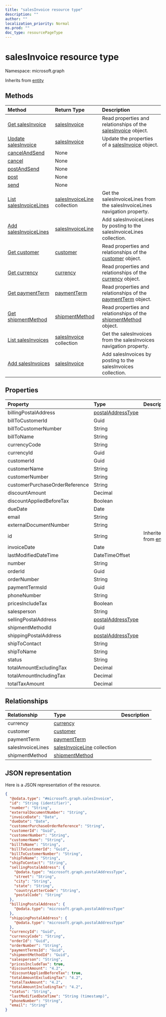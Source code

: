 ```yaml
---
title: "salesInvoice resource type"
description: ""
author: ""
localization_priority: Normal
ms.prod: ""
doc_type: resourcePageType
---
```


# salesInvoice resource type


Namespace: microsoft.graph




Inherits from [entity](../resources/entity.md)

## Methods
|Method|Return Type|Description|
|:---|:---|:---|
|[Get salesInvoice](../api/salesinvoice-get.md)|[salesInvoice](../resources/salesinvoice.md)|Read properties and relationships of the [salesInvoice](../resources/salesinvoice.md) object.|
|[Update salesInvoice](../api/salesinvoice-update.md)|[salesInvoice](../resources/salesinvoice.md)|Update the properties of a [salesInvoice](../resources/salesinvoice.md) object.|
|[cancelAndSend](../api/salesinvoice-cancelandsend.md)|None||
|[cancel](../api/salesinvoice-cancel.md)|None||
|[postAndSend](../api/salesinvoice-postandsend.md)|None||
|[post](../api/salesinvoice-post.md)|None||
|[send](../api/salesinvoice-send.md)|None||
|[List salesInvoiceLines](../api/salesinvoice-list-salesinvoicelines.md)|[salesInvoiceLine](../resources/salesinvoiceline.md) collection|Get the salesInvoiceLines from the salesInvoiceLines navigation property.|
|[Add salesInvoiceLines](../api/salesinvoice-post-salesinvoicelines.md)|[salesInvoiceLine](../resources/salesinvoiceline.md)|Add salesInvoiceLines by posting to the salesInvoiceLines collection.|
|[Get customer](../api/customer-get.md)|[customer](../resources/customer.md)|Read properties and relationships of the [customer](../resources/customer.md) object.|
|[Get currency](../api/currency-get.md)|[currency](../resources/currency.md)|Read properties and relationships of the [currency](../resources/currency.md) object.|
|[Get paymentTerm](../api/paymentterm-get.md)|[paymentTerm](../resources/paymentterm.md)|Read properties and relationships of the [paymentTerm](../resources/paymentterm.md) object.|
|[Get shipmentMethod](../api/shipmentmethod-get.md)|[shipmentMethod](../resources/shipmentmethod.md)|Read properties and relationships of the [shipmentMethod](../resources/shipmentmethod.md) object.|
|[List salesInvoices](../api/company-list-salesinvoices.md)|[salesInvoice](../resources/salesinvoice.md) collection|Get the salesInvoices from the salesInvoices navigation property.|
|[Add salesInvoices](../api/company-post-salesinvoices.md)|[salesInvoice](../resources/salesinvoice.md)|Add salesInvoices by posting to the salesInvoices collection.|

## Properties
|Property|Type|Description|
|:---|:---|:---|
|billingPostalAddress|[postalAddressType](../resources/postaladdresstype.md)||
|billToCustomerId|Guid||
|billToCustomerNumber|String||
|billToName|String||
|currencyCode|String||
|currencyId|Guid||
|customerId|Guid||
|customerName|String||
|customerNumber|String||
|customerPurchaseOrderReference|String||
|discountAmount|Decimal||
|discountAppliedBeforeTax|Boolean||
|dueDate|Date||
|email|String||
|externalDocumentNumber|String||
|id|String| Inherited from [entity](../resources/entity.md)|
|invoiceDate|Date||
|lastModifiedDateTime|DateTimeOffset||
|number|String||
|orderId|Guid||
|orderNumber|String||
|paymentTermsId|Guid||
|phoneNumber|String||
|pricesIncludeTax|Boolean||
|salesperson|String||
|sellingPostalAddress|[postalAddressType](../resources/postaladdresstype.md)||
|shipmentMethodId|Guid||
|shippingPostalAddress|[postalAddressType](../resources/postaladdresstype.md)||
|shipToContact|String||
|shipToName|String||
|status|String||
|totalAmountExcludingTax|Decimal||
|totalAmountIncludingTax|Decimal||
|totalTaxAmount|Decimal||

## Relationships
|Relationship|Type|Description|
|:---|:---|:---|
|currency|[currency](../resources/currency.md)||
|customer|[customer](../resources/customer.md)||
|paymentTerm|[paymentTerm](../resources/paymentterm.md)||
|salesInvoiceLines|[salesInvoiceLine](../resources/salesinvoiceline.md) collection||
|shipmentMethod|[shipmentMethod](../resources/shipmentmethod.md)||

## JSON representation
Here is a JSON representation of the resource.
<!-- {
  "blockType": "resource",
  "keyProperty": "id",
  "@odata.type": "microsoft.graph.salesInvoice",
  "baseType": "microsoft.graph.entity",
  "openType": false
}
-->
``` json
{
  "@odata.type": "#microsoft.graph.salesInvoice",
  "id": "String (identifier)",
  "number": "String",
  "externalDocumentNumber": "String",
  "invoiceDate": "Date",
  "dueDate": "Date",
  "customerPurchaseOrderReference": "String",
  "customerId": "Guid",
  "customerNumber": "String",
  "customerName": "String",
  "billToName": "String",
  "billToCustomerId": "Guid",
  "billToCustomerNumber": "String",
  "shipToName": "String",
  "shipToContact": "String",
  "sellingPostalAddress": {
    "@odata.type": "microsoft.graph.postalAddressType",
    "street": "String",
    "city": "String",
    "state": "String",
    "countryLetterCode": "String",
    "postalCode": "String"
  },
  "billingPostalAddress": {
    "@odata.type": "microsoft.graph.postalAddressType"
  },
  "shippingPostalAddress": {
    "@odata.type": "microsoft.graph.postalAddressType"
  },
  "currencyId": "Guid",
  "currencyCode": "String",
  "orderId": "Guid",
  "orderNumber": "String",
  "paymentTermsId": "Guid",
  "shipmentMethodId": "Guid",
  "salesperson": "String",
  "pricesIncludeTax": true,
  "discountAmount": "4.2",
  "discountAppliedBeforeTax": true,
  "totalAmountExcludingTax": "4.2",
  "totalTaxAmount": "4.2",
  "totalAmountIncludingTax": "4.2",
  "status": "String",
  "lastModifiedDateTime": "String (timestamp)",
  "phoneNumber": "String",
  "email": "String"
}
```

